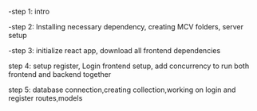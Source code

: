 -step 1:
intro

-step 2:
Installing necessary dependency, creating MCV folders, server setup

-step 3:
initialize react app, download all frontend dependencies

step 4:
setup register, Login frontend setup, add concurrency to run both frontend and backend together

step 5:
database connection,creating collection,working on login and register routes,models

